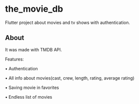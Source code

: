 # the_movie_db

Flutter project about movies and tv shows with authentication.

## About

It was made with TMDB API. 

Features: 

• Authentication

• All info about movies(cast, crew, length, rating, average rating)

• Saving movie in favorites

• Endless list of movies
